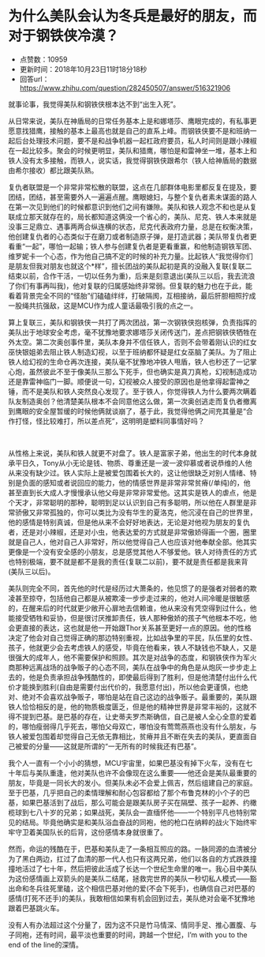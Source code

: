 # 为什么美队会认为冬兵是最好的朋友，而对于钢铁侠冷漠？
- 点赞数：10959
- 更新时间：2018年10月23日11时18分18秒
- 回答url：https://www.zhihu.com/question/282450507/answer/516321906
<body>
 <p data-pid="PxTBoXvq">就事论事，我觉得美队和钢铁侠根本达不到“出生入死”。</p>
 <p data-pid="0_7zDTjT">从日常来说，美队在神盾局的日常任务基本上是和娜塔莎、鹰眼完成的，有私事更愿意找猎鹰，接触的基本上最高也就是自己的直系上峰。而钢铁侠要不是和班纳一起后台处理技术问题，要不是和战争机器一起杠政府要员，私人时间则是跟小辣椒在一起比较多。聚会的时候更明显，美队和猎鹰，哪怕是和雷神坐一堆，基本上和铁人没有太多接触，而铁人，说实话，我觉得钢铁侠跟希尔（铁人给神盾局的数据由希尔接收）都比跟美队熟。</p>
 <p data-pid="GubvCn8v">复仇者联盟是一个非常非常松散的联盟，这点在几部群体电影里都反复在提及，要团结，团结，甚至需要外人一遍遍点醒。鹰眼媳妇，与整个复仇者素未谋面的路人在第一次见到他们的时候都意识到他们之间有嫌隙。美队和铁人观念不和也是从复联成立那天就存在的，局长都知道这俩没一个省心的，美队、尼克、铁人本来就是没事三足鼎立、遇事两两合纵连横的状态，尼克代表政府力量，总是在权衡决策，他创建复仇者的心态类似于在磨刀或者制造原子弹，是打造武器；美队带复仇者更看重“一起”，哪怕一起输；铁人参与创建复仇者是更看重赢，和他制造钢铁军团、维罗妮卡一个心态，作为他自己搞不定的时候的补充力量。比起铁人“我觉得你们是朋友但我对朋友也就这个*样”，擅长团战的美队起初是真的没融入复联(复联二结束以前，合作干活，一切以任务为重)，后来是刻意退出(美队三以后，我去流浪了你们有事再叫我)，他对复联的归属感始终非常弱。但复联的魅力也在于此，能看着背景完全不同的“怪胎”们磕磕绊绊，打破隔阂，互相接纳，最后肝胆相照拧成一股绳共抗强敌，这是MCU作为成人童话最吸引我的点之一。</p>
 <p data-pid="dV2g3BKO">算上复联三，美队和钢铁侠一共打了两次团战，第一次钢铁侠抱核弹，负责指挥的美队出于地球安全考虑，毫不犹豫地要求娜塔莎关闭传送门，差点把钢铁侠牺牲在外太空。第二次奥创事件里，美队本身并不信任铁人，否则不会带着刚认识的红女巫快银姐弟去阻止铁人制造幻视，以至于班纳都怀疑是红女巫脑了美队。为了阻止铁人给幻视的生命仓再次连接，美队毫不犹豫地冲铁人甩盾，铁人也秒还了一记掌心炮，虽然彼此不至于像美队三那么下死手，但也确实是真刀真枪，幻视制造成功还是靠雷神临门一脚。顺便说一句，幻视被众人接受的原因也是他拿得起雷神之锤，而不是美队和铁人突然良心发现了。至于铁人，你觉得铁人为什么要两次瞒着队友制造奥创？他清楚美队根本不会同意他这么做，第一次奥创逃走而复仇者撤离到鹰眼的安全屋暂缓的时候他俩就谈崩了，基于此，我觉得他俩之间充其量是“合作打怪，怪比较难打，所以差点死”，这明明是塑料同事情好吗？</p>
 <p class="ztext-empty-paragraph"><br></p>
 <p data-pid="jya8GtiR">从性格上来说，美队和铁人就更不对盘了。铁人是富家子弟，他出生的时代本身就承平日久，Tony从小无论是钱、物质、尊重还是一波一波仰慕或者说恭维的人他从来没有缺少过。铁人实际上是被爱包围着长大的，这让他很缺乏对别人情绪、特别是负面的感知或者说回应的能力，他的情感世界是非常非常贫瘠(/单纯)的，他甚至直到长大成人才慢慢承认他父母是非常非常爱他。这其实是铁人的虐点，他是个天才，非常聪明的那种，聪明到足以认识到自己有多聪明，所以他在人群里是非常骄傲又非常孤独的，你可以类比为没有华生的夏洛克，他沉浸在自己的世界里，他的感情是特别真诚，但是他从来不会好好地表达，无论是对他视为朋友的复仇者，还是对小辣椒，还是对小虫，他表达爱的方式就是非常傲娇得画一个圈，圈里就是自己人，他对自己人非常好，所以他觉得自己人也应该对他奉献全部。他其实更像是一个没有安全感的小朋友，总是感觉其他人不够爱他。铁人对待责任的方式也特别极端，要不就是都不是我的责任(复联二以前)，要不就是责任都是我来背(美队三以后)。</p>
 <p data-pid="3XrRIJuE">美队则完全不同，首先他的时代是经历过大萧条的，他见惯了的是强者对弱者的欺凌甚至掠夺，包括他自己都是从被欺凌一步步走过来的，他对人间冷暖是很敏感的，在醒来后的时代就更少敞开心扉地去信赖谁，他从来没有凭空得到过什么，他能接受牺牲和妥协，但是很讨厌推卸责任，铁人那种傲娇的孩子气他根本不吃，他会更直接的表达，这也就是他一开始跟Thor关系甚至更好一点的原因。他的性格决定了他会对自己觉得正确的那边特别重视，比如战争里的平民，队伍里的女性、孩子，他就更少会去考虑铁人的感受，毕竟在他看来，铁人不缺钱也不缺人，又是很强大的成年人，他不需要保护和照顾。其次是对战争的态度，和钢铁侠作为军火商那种远离战场的战争贩子的心态不同，美队在战争中的角色是从炮灰一步步走上去的，他是负责承担战争残酷性的，即使最后得到了胜利，但是他清楚付出什么代价才能换到胜利(自由是需要付出代价的，我愿意付出)，所以他会更谨慎，也绝对、绝对不会喜欢战争贩子，哪怕是站在自己这边的战争贩子。最重要的，美队跟铁人恰恰相反的是，他的物质极度匮乏，但是他的精神世界是非常丰裕的，这就不得不提到巴基。是巴基的存在，让史蒂夫罗杰斯确信，自己是被人全心全意的爱着的，哪怕瘦弱得几乎死去，哪怕父母双亡，哪怕没有莺莺燕燕也没有什么朋友，与铁人被爱包围着却觉得自己无依无靠相比，贫瘠并且不断在失去的美队，更直面自己被爱的分量——这就是所谓的“一无所有的时候我还有巴基”。</p>
 <p data-pid="l9xxGVMQ">我个人一直有一个小小的猜想，MCU宇宙里，如果巴基没有掉下火车，没有在七十年后与美队重逢，他对美队也许不会像现在这么重要——他还会是美队最重要的朋友，毕竟是一同长大的发小。但美队未必不会爱上佩吉，然后组建自己的家庭。至于巴基，几乎把自己的柔情理解和耐心包容都给了那个布鲁克林的小个子的巴基，如果巴基活到了战后，那么可能会是跟美队房子买在隔壁、孩子一起养、约橄榄球到七八十岁的兄弟；如果战死，美队会一直缅怀他——一个特别平凡也特别常见的结局。毕竟他确实是和美队浴血奋战的同袍，他的枪口在纳粹的战火下始终牢牢守卫着美国队长的后背，这份感情本身就很重了。</p>
 <p data-pid="Rq2K-d3v">然而，命运的残酷在于，巴基和美队走了一条相互照应的路。一脉同源的血清被分为了黑白两边，扛过了血清的那一代人也只有这两兄弟，他们以各自的方式跌跌撞撞地活过了七十年，然后把彼此活成了长达一个世纪生命里的唯一。我心目中美队为这份感情画上双箭头的是美队二结尾，拯救完世界的美队一秒切私人模式——豁出命和冬兵往死里磕，这个相信巴基对他的爱(不会下死手)，也确信自己对巴基的感情(打死不还手)的美队，我敢相信如果有机会回到过去，美队绝对会毫不犹豫地跟着巴基跳火车。</p>
 <p data-pid="tbmtJvBz">没有人有办法超过这个分量了，因为这不只是竹马情深、情同手足、推心置腹、与子同袍，还有时间，最平淡也重要的时间，跨越一个世纪，I’m with you to the end of the line的深情。</p>
</body>